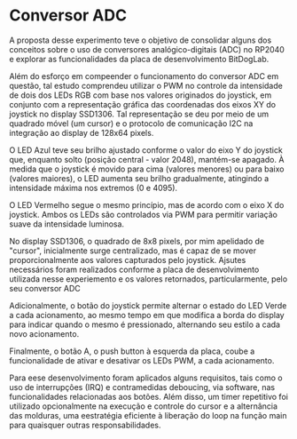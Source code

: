 # Conversor ADC

A proposta desse experimento teve o objetivo de consolidar alguns dos conceitos sobre o uso de conversores analógico-digitais (ADC) no RP2040 e explorar as funcionalidades da placa de desenvolvimento BitDogLab. 

Além do esforço em compeender o funcionamento do conversor ADC em questão, tal estudo comprendeu utilizar o PWM no controle da intensidade de dois dos LEDs RGB com base nos valores originados do joystick, em conjunto com a representação gráfica das coordenadas dos eixos XY do joystick no display SSD1306. Tal representação se deu por meio de um quadrado móvel (um cursor) e o protocolo de comunicação I2C na integração ao display de 128x64 pixels.

O LED Azul teve seu brilho ajustado conforme o valor do eixo Y do joystick que, enquanto solto (posição central - valor 2048), mantém-se apagado. À medida que o joystick é movido para cima (valores menores) ou para baixo (valores maiores), o LED aumenta seu brilho gradualmente, atingindo a intensidade máxima nos extremos (0 e 4095).

O LED Vermelho segue o mesmo princípio, mas de acordo com o eixo X do joystick. Ambos os LEDs são controlados via PWM para permitir variação suave da intensidade luminosa.

No display SSD1306, o quadrado de 8x8 pixels, por mim apelidado de "cursor", inicialmente surge centralizado, mas é capaz de se mover proporcionalmente aos valores capturados pelo joystick. Ajsutes necessários foram realizados conforme a placa de desenvolvimento utilizada nesse experiemento e os valores retornados, particularmente, pelo seu conversor ADC

Adicionalmente, o botão do joystick permite alternar o estado do LED Verde a cada acionamento, ao mesmo tempo em que modifica a borda do display para indicar quando o mesmo é pressionado, alternando seu estilo a cada novo acionamento.

Finalmente, o botão A, o push button à esquerda da placa, coube a funcionalidade de ativar e desativar os LEDs PWM, a cada acionamento.

Para eese desenvolvimento foram aplicados alguns requisitos, tais como o uso de interrupções (IRQ) e contramedidas deboucing, via software, nas funcionalidades relacionadas aos botões. Além disso, um timer repetitivo foi utilizado opcionalmente na execução e controle do cursor e a alternância das molduras, uma eestratégia eficiente à liberação do loop na função main para quaisquer outras responsabilidades.

